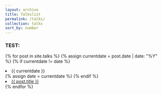 ```yaml
---
layout: archive
title: Talkslist
permalink: /talks/
collection: talks
sort_by: number
---
```


### TEST:

{% for post in site.talks %}
  {% assign currentdate = post.date | date: "%Y" %}
  {% if currentdate != date %}
    <li id="y{{currentdate}}">{{ currentdate }}</li>
    {% assign date = currentdate %} 
  {% endif %}
    <li><a href="{{ post.url }}">{{ post.title }}</a></li>
{% endfor %}

